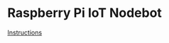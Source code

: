 # Raspberry Pi IoT Nodebot

[Instructions](https://www.gitbook.com/book/nodebotanist/dinosaurjs-2017-workshop/details)
